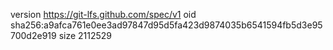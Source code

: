 version https://git-lfs.github.com/spec/v1
oid sha256:a9afca761e0ee3ad97847d95d5fa423d9874035b6541594fb5d3e95700d2e919
size 2112529
